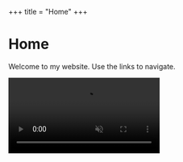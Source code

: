 +++
title = "Home"
+++

# Home

Welcome to my website. Use the links to navigate.

<video autoplay muted loop name="media"><source src="/video/1080p.mp4"></video>

